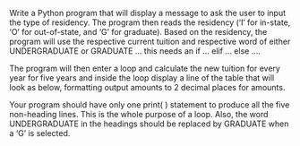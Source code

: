 
Write a Python program that will display a message to ask the user to input the type of residency.
The program then reads the residency (‘I’ for in-state, ‘O’ for out-of-state, and ‘G’ for graduate).
Based on the residency, the program will use the respective current tuition and respective word of
either UNDERGRADUATE or GRADUATE ... this needs an if ... elif ... else ....

The program will then enter a loop and calculate the new tuition for every year for five years and
inside the loop display a line of the table that will look as below, formatting output amounts to 2
decimal places for amounts.

Your program should have only one print( ) statement to produce all the five non-heading lines. This
is the whole purpose of a loop. Also, the word UNDERGRADUATE in the headings should be replaced by GRADUATE
when a ‘G’ is selected.
